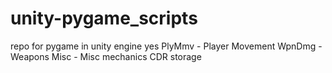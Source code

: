 # unity-pygame_scripts
repo for pygame in unity engine yes
PlyMmv - Player Movement
WpnDmg - Weapons
Misc - Misc mechanics
CDR storage
